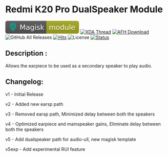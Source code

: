 # Redmi K20 Pro DualSpeaker Module
[![Magisk Module](https://raw.githubusercontent.com/acervenky/magiskbadge/master/assets/magiskflat.svg)](https://github.com/topjohnwu/Magisk) [![XDA Thread](https://img.shields.io/badge/XDA-Thread-orange.svg)](https://forum.xda-developers.com/k20-pro/themes/magisk-dual-speaker-mod-redmi-k20-pro-t3952416) [![AFH Download](
https://img.shields.io/badge/AFH-Download-brightgreen.svg)](https://androidfilehost.com/?w=files&flid=300741) ![GitHub All Releases](https://img.shields.io/github/downloads/acervenky/k20produal/total) [![Hits](https://hits.seeyoufarm.com/api/count/incr/badge.svg?url=https%3A%2F%2Fgithub.com%2Facervenky%2Fk20produal)](https://hits.seeyoufarm.com) ![License](
https://img.shields.io/badge/license-MIT-green) [![Status](
https://img.shields.io/badge/status-EOL-inactive)](https://techterms.com/definition/eol)


## Description :
Allows the earpiece to be used as a secondary speaker to play audio.

## Changelog:

v1 - Initial Release

v2 - Added new earsp path

v3 - Removed earsp path, Minimized delay between both the speakers

v4 - Optimized earpiece and mainspeaker gains, Eliminate delay between both the speakers

v5 - Add dualspeaker path for audio-ull, new magisk template

v5exp - Add experimental RUI feature

